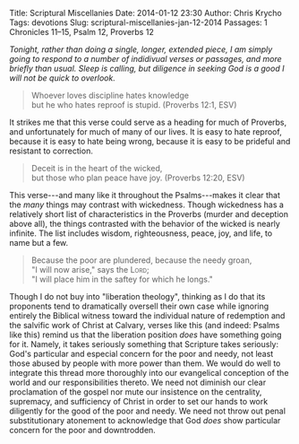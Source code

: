 Title: Scriptural Miscellanies
Date: 2014-01-12 23:30
Author: Chris Krycho
Tags: devotions
Slug: scriptural-miscellanies-jan-12-2014
Passages: 1 Chronicles 11–15, Psalm 12, Proverbs 12
<!--Template: devotions-->

<i class="editorial">Tonight, rather than doing a single, longer, extended piece, I am simply going to respond to a number of indidivual verses or passages, and more briefly than usual. Sleep is calling, but diligence in seeking God is a good I will not be quick to overlook.</i>

> Whoever loves discipline hates knowledge  
> but he who hates reproof is stupid. (Proverbs 12:1, ESV)

It strikes me that this verse could serve as a heading for much of Proverbs, and unfortunately for much of many of our lives. It is easy to hate reproof, because it is easy to hate being wrong, because it is easy to be prideful and resistant to correction.

> Deceit is in the heart of the wicked,  
> but those who plan peace have joy. (Proverbs 12:20, ESV)

This verse---and many like it throughout the Psalms---makes it clear that the *many* things may contrast with wickedness. Though wickedness has a relatively short list of characteristics in the Proverbs (murder and deception above all), the things contrasted with the behavior of the wicked is nearly infinite. The list includes wisdom, righteousness, peace, joy, and life, to name but a few.

> Because the poor are plundered, because the needy groan,  
> "I will now arise," says the <span style="font-variant: small-caps">Lord</span>;  
> "I will place him in the saftey for which he longs."

Though I do not buy into "liberation theology", thinking as I do that its proponents tend to dramatically oversell their own case while ignoring entirely the Biblical witness toward the individual nature of redemption and the salvific work of Christ at Calvary, verses like this (and indeed: Psalms like this) remind us that the liberation position *does* have something going for it. Namely, it takes seriously something that Scripture takes seriously: God's particular and especial concern for the poor and needy, not least those abused by people with more power than them. We would do well to integrate this thread more thoroughly into our evangelical conception of the world and our responsibilities thereto. We need not diminish our clear proclamation of the gospel nor mute our insistence on the centrality, supremacy, and sufficiency of Christ in order to set our hands to work diligently for the good of the poor and needy. We need not throw out penal substitutionary atonement to acknowledge that God *does* show particular concern for the poor and downtrodden.